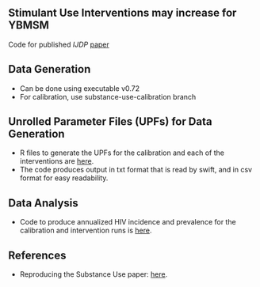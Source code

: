 ## Stimulant Use Interventions may increase for YBMSM
Code for published _IJDP_ [paper](https://www.sciencedirect.com/science/article/pii/S0955395922000482)

## Data Generation
 - Can be done using executable v0.72
 - For calibration, use substance-use-calibration branch

## Unrolled Parameter Files (UPFs) for Data Generation
 - R files to generate the UPFs for the calibration and each of the interventions are [here](https://github.com/khanna7/BARS/tree/substance-use-paper/transmission_model/swift_proj/data/subuse).
 - The code produces output in txt format that is read by swift, and in csv format for easy readability. 

## Data Analysis 
 - Code to produce annualized HIV incidence and prevalence for the calibration and intervention runs is [here](https://github.com/khanna7/BARS/tree/substance-use-paper/BARS/transmission_model/swift_proj/experiments/12sc). 

## References
 - Reproducing the Substance Use paper: [here](https://docs.google.com/document/d/1kBYcfFggprRSXzcmTQX56o1Kt_I4UqoT-YSLla2lpjQ/edit?usp=sharing).
